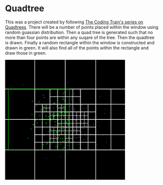 # Quadtree

This was a project created by following [The Coding Train's series on Quadtrees](https://www.youtube.com/watch?v=OJxEcs0w_kE).
There will be a number of points placed within the window using random guassian distribution. 
Then a quad tree is generated such that no more than four points are within any suqare of the tree. 
Then the quadtree is drawn. 
Finally a random rectangle within the window is constructed and drawn in green. 
It will also find all of the points within the rectangle and draw those in green.

![Image of Quadtree with points highlighted](quadtree.png)
